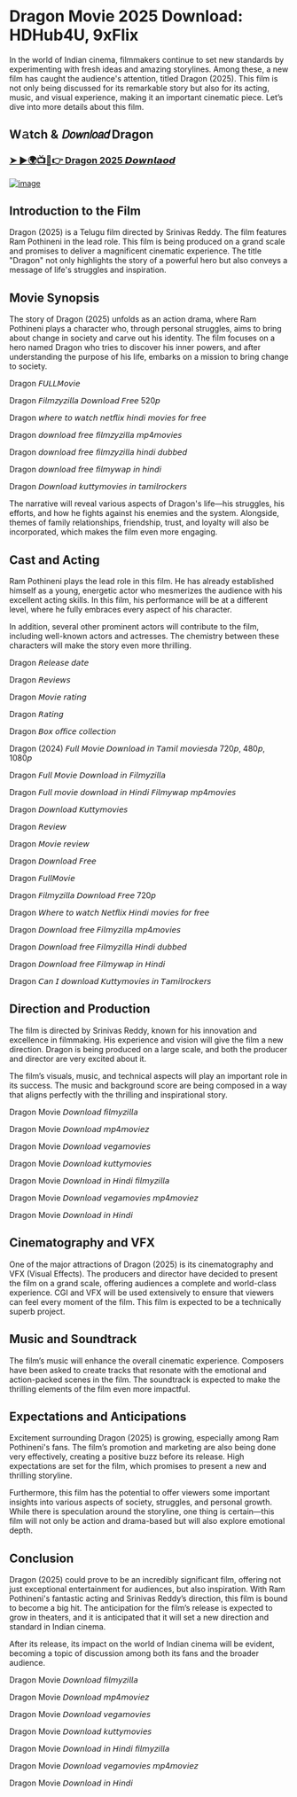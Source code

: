 # D͏r͏a͏g͏o͏n͏ Movie 2025 Download: HDHub4U, 9xFlix

In the world of Indian cinema, filmmakers continue to set new standards by experimenting with fresh ideas and amazing storylines. Among these, a new film has caught the audience's attention, titled D͏r͏a͏g͏o͏n͏ (2025). This film is not only being discussed for its remarkable story but also for its acting, music, and visual experience, making it an important cinematic piece. Let’s dive into more details about this film.

## W𝚊tch & 𝘋𝘰𝘸𝘯𝘭𝘰𝘢𝘥 D͏r͏a͏g͏o͏n͏
### [➤ ►🌍📺📱👉  D͏r͏a͏g͏o͏n͏ 2025 𝘿𝙤𝙬𝙣𝙡𝙖𝙤𝙙 ](https://vk.com/away.php?to=https%3A%2F%2Ft.co%2FG92ijuaM5H&utf=1)

[![image](https://i.ytimg.com/vi/lz6E98xAw44/maxresdefault.jpg)](https://vk.com/away.php?to=https%3A%2F%2Ft.co%2FG92ijuaM5H&utf=1)

## Introduction to the Film
D͏r͏a͏g͏o͏n͏ (2025) is a Telugu film directed by Srinivas Reddy. The film features Ram Pothineni in the lead role. This film is being produced on a grand scale and promises to deliver a magnificent cinematic experience. The title "D͏r͏a͏g͏o͏n͏" not only highlights the story of a powerful hero but also conveys a message of life's struggles and inspiration.

## Movie Synopsis
The story of D͏r͏a͏g͏o͏n͏ (2025) unfolds as an action drama, where Ram Pothineni plays a character who, through personal struggles, aims to bring about change in society and carve out his identity. The film focuses on a hero named D͏r͏a͏g͏o͏n͏ who tries to discover his inner powers, and after understanding the purpose of his life, embarks on a mission to bring change to society.

D͏r͏a͏g͏o͏n͏ 𝘍𝘜𝘓𝘓𝘔𝘰𝘷𝘪𝘦

D͏r͏a͏g͏o͏n͏ 𝘍𝘪𝘭𝘮𝘻𝘺𝘻𝘪𝘭𝘭𝘢 𝘋𝘰𝘸𝘯𝘭𝘰𝘢𝘥 𝘍𝘳𝘦𝘦 520𝘱

D͏r͏a͏g͏o͏n͏ 𝘸𝘩𝘦𝘳𝘦 𝘵𝘰 𝘸𝘢𝘵𝘤𝘩 𝘯𝘦𝘵𝘧𝘭𝘪𝘹 𝘩𝘪𝘯𝘥𝘪 𝘮𝘰𝘷𝘪𝘦𝘴 𝘧𝘰𝘳 𝘧𝘳𝘦𝘦

D͏r͏a͏g͏o͏n͏ 𝘥𝘰𝘸𝘯𝘭𝘰𝘢𝘥 𝘧𝘳𝘦𝘦 𝘧𝘪𝘭𝘮𝘻𝘺𝘻𝘪𝘭𝘭𝘢 𝘮𝘱4𝘮𝘰𝘷𝘪𝘦𝘴

D͏r͏a͏g͏o͏n͏ 𝘥𝘰𝘸𝘯𝘭𝘰𝘢𝘥 𝘧𝘳𝘦𝘦 𝘧𝘪𝘭𝘮𝘻𝘺𝘻𝘪𝘭𝘭𝘢 𝘩𝘪𝘯𝘥𝘪 𝘥𝘶𝘣𝘣𝘦𝘥

D͏r͏a͏g͏o͏n͏ 𝘥𝘰𝘸𝘯𝘭𝘰𝘢𝘥 𝘧𝘳𝘦𝘦 𝘧𝘪𝘭𝘮𝘺𝘸𝘢𝘱 𝘪𝘯 𝘩𝘪𝘯𝘥𝘪

D͏r͏a͏g͏o͏n͏ 𝘋𝘰𝘸𝘯𝘭𝘰𝘢𝘥 𝘬𝘶𝘵𝘵𝘺𝘮𝘰𝘷𝘪𝘦𝘴 𝘪𝘯 𝘵𝘢𝘮𝘪𝘭𝘳𝘰𝘤𝘬𝘦𝘳𝘴

The narrative will reveal various aspects of D͏r͏a͏g͏o͏n͏'s life—his struggles, his efforts, and how he fights against his enemies and the system. Alongside, themes of family relationships, friendship, trust, and loyalty will also be incorporated, which makes the film even more engaging.

## Cast and Acting
Ram Pothineni plays the lead role in this film. He has already established himself as a young, energetic actor who mesmerizes the audience with his excellent acting skills. In this film, his performance will be at a different level, where he fully embraces every aspect of his character.

In addition, several other prominent actors will contribute to the film, including well-known actors and actresses. The chemistry between these characters will make the story even more thrilling.

D͏r͏a͏g͏o͏n͏ 𝘙𝘦𝘭𝘦𝘢𝘴𝘦 𝘥𝘢𝘵𝘦

D͏r͏a͏g͏o͏n͏ 𝘙𝘦𝘷𝘪𝘦𝘸𝘴

D͏r͏a͏g͏o͏n͏ 𝘔𝘰𝘷𝘪𝘦 𝘳𝘢𝘵𝘪𝘯𝘨

D͏r͏a͏g͏o͏n͏ 𝘙𝘢𝘵𝘪𝘯𝘨

D͏r͏a͏g͏o͏n͏ 𝘉𝘰𝘹 𝘰𝘧𝘧𝘪𝘤𝘦 𝘤𝘰𝘭𝘭𝘦𝘤𝘵𝘪𝘰𝘯

D͏r͏a͏g͏o͏n͏ (2024) 𝘍𝘶𝘭𝘭 𝘔𝘰𝘷𝘪𝘦 𝘋𝘰𝘸𝘯𝘭𝘰𝘢𝘥 𝘪𝘯 𝘛𝘢𝘮𝘪𝘭 𝘮𝘰𝘷𝘪𝘦𝘴𝘥𝘢 720𝘱, 480𝘱, 1080𝘱

D͏r͏a͏g͏o͏n͏ 𝘍𝘶𝘭𝘭 𝘔𝘰𝘷𝘪𝘦 𝘋𝘰𝘸𝘯𝘭𝘰𝘢𝘥 𝘪𝘯 𝘍𝘪𝘭𝘮𝘺𝘻𝘪𝘭𝘭𝘢

D͏r͏a͏g͏o͏n͏ 𝘍𝘶𝘭𝘭 𝘮𝘰𝘷𝘪𝘦 𝘥𝘰𝘸𝘯𝘭𝘰𝘢𝘥 𝘪𝘯 𝘏𝘪𝘯𝘥𝘪 𝘍𝘪𝘭𝘮𝘺𝘸𝘢𝘱 𝘮𝘱4𝘮𝘰𝘷𝘪𝘦𝘴

D͏r͏a͏g͏o͏n͏ 𝘋𝘰𝘸𝘯𝘭𝘰𝘢𝘥 𝘒𝘶𝘵𝘵𝘺𝘮𝘰𝘷𝘪𝘦𝘴

D͏r͏a͏g͏o͏n͏ 𝘙𝘦𝘷𝘪𝘦𝘸

D͏r͏a͏g͏o͏n͏ 𝘔𝘰𝘷𝘪𝘦 𝘳𝘦𝘷𝘪𝘦𝘸

D͏r͏a͏g͏o͏n͏ 𝘋𝘰𝘸𝘯𝘭𝘰𝘢𝘥 𝘍𝘳𝘦𝘦

D͏r͏a͏g͏o͏n͏ 𝘍𝘶𝘭𝘭𝘔𝘰𝘷𝘪𝘦

D͏r͏a͏g͏o͏n͏ 𝘍𝘪𝘭𝘮𝘺𝘻𝘪𝘭𝘭𝘢 𝘋𝘰𝘸𝘯𝘭𝘰𝘢𝘥 𝘍𝘳𝘦𝘦 720𝘱

D͏r͏a͏g͏o͏n͏ 𝘞𝘩𝘦𝘳𝘦 𝘵𝘰 𝘸𝘢𝘵𝘤𝘩 𝘕𝘦𝘵𝘧𝘭𝘪𝘹 𝘏𝘪𝘯𝘥𝘪 𝘮𝘰𝘷𝘪𝘦𝘴 𝘧𝘰𝘳 𝘧𝘳𝘦𝘦

D͏r͏a͏g͏o͏n͏ 𝘋𝘰𝘸𝘯𝘭𝘰𝘢𝘥 𝘧𝘳𝘦𝘦 𝘍𝘪𝘭𝘮𝘺𝘻𝘪𝘭𝘭𝘢 𝘮𝘱4𝘮𝘰𝘷𝘪𝘦𝘴

D͏r͏a͏g͏o͏n͏ 𝘋𝘰𝘸𝘯𝘭𝘰𝘢𝘥 𝘧𝘳𝘦𝘦 𝘍𝘪𝘭𝘮𝘺𝘻𝘪𝘭𝘭𝘢 𝘏𝘪𝘯𝘥𝘪 𝘥𝘶𝘣𝘣𝘦𝘥

D͏r͏a͏g͏o͏n͏ 𝘋𝘰𝘸𝘯𝘭𝘰𝘢𝘥 𝘧𝘳𝘦𝘦 𝘍𝘪𝘭𝘮𝘺𝘸𝘢𝘱 𝘪𝘯 𝘏𝘪𝘯𝘥𝘪

D͏r͏a͏g͏o͏n͏ 𝘊𝘢𝘯 𝘐 𝘥𝘰𝘸𝘯𝘭𝘰𝘢𝘥 𝘒𝘶𝘵𝘵𝘺𝘮𝘰𝘷𝘪𝘦𝘴 𝘪𝘯 𝘛𝘢𝘮𝘪𝘭𝘳𝘰𝘤𝘬𝘦𝘳𝘴

## Direction and Production
The film is directed by Srinivas Reddy, known for his innovation and excellence in filmmaking. His experience and vision will give the film a new direction. D͏r͏a͏g͏o͏n͏ is being produced on a large scale, and both the producer and director are very excited about it.

The film’s visuals, music, and technical aspects will play an important role in its success. The music and background score are being composed in a way that aligns perfectly with the thrilling and inspirational story.

D͏r͏a͏g͏o͏n͏ Movie 𝘋𝘰𝘸𝘯𝘭𝘰𝘢𝘥 𝘧𝘪𝘭𝘮𝘺𝘻𝘪𝘭𝘭𝘢

D͏r͏a͏g͏o͏n͏ Movie 𝘋𝘰𝘸𝘯𝘭𝘰𝘢𝘥 𝘮𝘱4𝘮𝘰𝘷𝘪𝘦𝘻

D͏r͏a͏g͏o͏n͏ Movie 𝘋𝘰𝘸𝘯𝘭𝘰𝘢𝘥 𝘷𝘦𝘨𝘢𝘮𝘰𝘷𝘪𝘦𝘴

D͏r͏a͏g͏o͏n͏ Movie 𝘋𝘰𝘸𝘯𝘭𝘰𝘢𝘥 𝘬𝘶𝘵𝘵𝘺𝘮𝘰𝘷𝘪𝘦𝘴

D͏r͏a͏g͏o͏n͏ Movie 𝘋𝘰𝘸𝘯𝘭𝘰𝘢𝘥 𝘪𝘯 𝘏𝘪𝘯𝘥𝘪 𝘧𝘪𝘭𝘮𝘺𝘻𝘪𝘭𝘭𝘢

D͏r͏a͏g͏o͏n͏ Movie 𝘋𝘰𝘸𝘯𝘭𝘰𝘢𝘥 𝘷𝘦𝘨𝘢𝘮𝘰𝘷𝘪𝘦𝘴 𝘮𝘱4𝘮𝘰𝘷𝘪𝘦𝘻

D͏r͏a͏g͏o͏n͏ Movie 𝘋𝘰𝘸𝘯𝘭𝘰𝘢𝘥 𝘪𝘯 𝘏𝘪𝘯𝘥𝘪

## Cinematography and VFX
One of the major attractions of D͏r͏a͏g͏o͏n͏ (2025) is its cinematography and VFX (Visual Effects). The producers and director have decided to present the film on a grand scale, offering audiences a complete and world-class experience. CGI and VFX will be used extensively to ensure that viewers can feel every moment of the film. This film is expected to be a technically superb project.

## Music and Soundtrack
The film’s music will enhance the overall cinematic experience. Composers have been asked to create tracks that resonate with the emotional and action-packed scenes in the film. The soundtrack is expected to make the thrilling elements of the film even more impactful.

## Expectations and Anticipations
Excitement surrounding D͏r͏a͏g͏o͏n͏ (2025) is growing, especially among Ram Pothineni's fans. The film’s promotion and marketing are also being done very effectively, creating a positive buzz before its release. High expectations are set for the film, which promises to present a new and thrilling storyline.

Furthermore, this film has the potential to offer viewers some important insights into various aspects of society, struggles, and personal growth. While there is speculation around the storyline, one thing is certain—this film will not only be action and drama-based but will also explore emotional depth.

## Conclusion
D͏r͏a͏g͏o͏n͏ (2025) could prove to be an incredibly significant film, offering not just exceptional entertainment for audiences, but also inspiration. With Ram Pothineni's fantastic acting and Srinivas Reddy’s direction, this film is bound to become a big hit. The anticipation for the film’s release is expected to grow in theaters, and it is anticipated that it will set a new direction and standard in Indian cinema.

After its release, its impact on the world of Indian cinema will be evident, becoming a topic of discussion among both its fans and the broader audience.

D͏r͏a͏g͏o͏n͏ Movie 𝘋𝘰𝘸𝘯𝘭𝘰𝘢𝘥 𝘧𝘪𝘭𝘮𝘺𝘻𝘪𝘭𝘭𝘢

D͏r͏a͏g͏o͏n͏ Movie 𝘋𝘰𝘸𝘯𝘭𝘰𝘢𝘥 𝘮𝘱4𝘮𝘰𝘷𝘪𝘦𝘻

D͏r͏a͏g͏o͏n͏ Movie 𝘋𝘰𝘸𝘯𝘭𝘰𝘢𝘥 𝘷𝘦𝘨𝘢𝘮𝘰𝘷𝘪𝘦𝘴

D͏r͏a͏g͏o͏n͏ Movie 𝘋𝘰𝘸𝘯𝘭𝘰𝘢𝘥 𝘬𝘶𝘵𝘵𝘺𝘮𝘰𝘷𝘪𝘦𝘴

D͏r͏a͏g͏o͏n͏ Movie 𝘋𝘰𝘸𝘯𝘭𝘰𝘢𝘥 𝘪𝘯 𝘏𝘪𝘯𝘥𝘪 𝘧𝘪𝘭𝘮𝘺𝘻𝘪𝘭𝘭𝘢

D͏r͏a͏g͏o͏n͏ Movie 𝘋𝘰𝘸𝘯𝘭𝘰𝘢𝘥 𝘷𝘦𝘨𝘢𝘮𝘰𝘷𝘪𝘦𝘴 𝘮𝘱4𝘮𝘰𝘷𝘪𝘦𝘻

D͏r͏a͏g͏o͏n͏ Movie 𝘋𝘰𝘸𝘯𝘭𝘰𝘢𝘥 𝘪𝘯 𝘏𝘪𝘯𝘥𝘪

